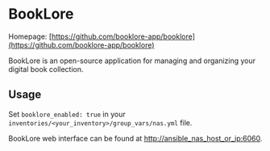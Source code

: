 # BookLore

Homepage: [https://github.com/booklore-app/booklore](https://github.com/booklore-app/booklore)

BookLore is an open-source application for managing and organizing your digital book collection.

## Usage

Set `booklore_enabled: true` in your `inventories/<your_inventory>/group_vars/nas.yml` file.

BookLore web interface can be found at [http://ansible_nas_host_or_ip:6060](http://ansible_nas_host_or_ip:6060).